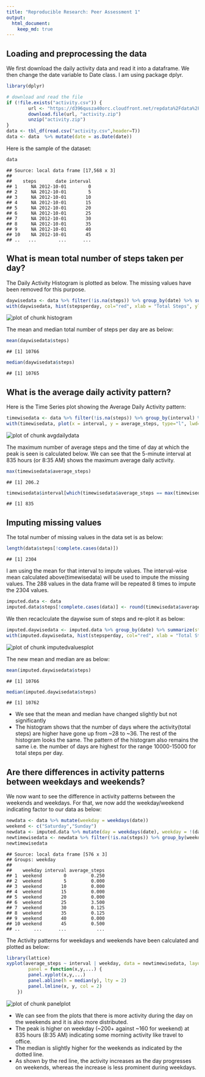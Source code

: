 ```yaml
---
title: "Reproducible Research: Peer Assessment 1"
output: 
  html_document:
    keep_md: true
---
```



## Loading and preprocessing the data
We first download the daily activity data and read it into a dataframe.  We then change the date variable to Date class. I am using package dplyr.

```r
library(dplyr)

# download and read the file
if (!file.exists("activity.csv")) {
        url <- "https://d396qusza40orc.cloudfront.net/repdata%2Fdata%2Factivity.zip"
        download.file(url, "activity.zip")
        unzip("activity.zip")
}
data <- tbl_df(read.csv("activity.csv",header=T))
data <- data  %>% mutate(date = as.Date(date))
```

  
Here is the sample of the dataset:

```r
data
```

```
## Source: local data frame [17,568 x 3]
## 
##    steps       date interval
## 1     NA 2012-10-01        0
## 2     NA 2012-10-01        5
## 3     NA 2012-10-01       10
## 4     NA 2012-10-01       15
## 5     NA 2012-10-01       20
## 6     NA 2012-10-01       25
## 7     NA 2012-10-01       30
## 8     NA 2012-10-01       35
## 9     NA 2012-10-01       40
## 10    NA 2012-10-01       45
## ..   ...        ...      ...
```

## What is mean total number of steps taken per day?
The Daily Activity Histogram is plotted as below.  The missing values have been removed for this purpose.

```r
daywisedata <- data %>% filter(!is.na(steps)) %>% group_by(date) %>% summarize(stepsperday = sum(steps))
with(daywisedata, hist(stepsperday, col="red", xlab = "Total Steps", ylab = "Number Of Days", main = "Daily Activity Histogram"))
```

![plot of chunk histogram](figure/histogram.png) 
  
The mean and median total number of steps per day are as below:

```r
mean(daywisedata$steps)
```

```
## [1] 10766
```

```r
median(daywisedata$steps)
```

```
## [1] 10765
```

## What is the average daily activity pattern?
Here is the Time Series plot showing the Average Daily Activity pattern:

```r
timewisedata <- data %>% filter(!is.na(steps)) %>% group_by(interval) %>% summarize(average_steps = mean(steps))
with(timewisedata, plot(x = interval, y = average_steps, type="l", lwd=3, xlab = "Time Of Day (HHMM)", ylab = "Average Steps", main = "Average Daily Activity"))
```

![plot of chunk avgdailydata](figure/avgdailydata.png) 
  
The maximum number of average steps and the time of day at which the peak is seen is calculated below.  We can see that the 5-minute interval at 835 hours (or 8:35 AM) shows the maximum average daily activity.

```r
max(timewisedata$average_steps)
```

```
## [1] 206.2
```

```r
timewisedata$interval[which(timewisedata$average_steps == max(timewisedata$average_steps))]
```

```
## [1] 835
```

## Imputing missing values
The total number of missing values in the data set is as below:

```r
length(data$steps[!complete.cases(data)])
```

```
## [1] 2304
```
  
I am using the mean for that interval to impute values.  The interval-wise mean calculated above(timewisedata) will be used to impute the missing values.  The 288 values in the data frame will be repeated 8 times to impute the 2304 values.

```r
imputed.data <- data
imputed.data$steps[!complete.cases(data)] <- round(timewisedata$average_steps)
```
  
We then recaclculate the daywise sum of steps and re-plot it as below:

```r
imputed.daywisedata <- imputed.data %>% group_by(date) %>% summarize(stepsperday = sum(steps))
with(imputed.daywisedata, hist(stepsperday, col="red", xlab = "Total Steps", ylab = "Number Of Days", main = "Daily Activity Histogram with Imputed Data"))
```

![plot of chunk imputedvaluesplot](figure/imputedvaluesplot.png) 

The new mean and median are as below:

```r
mean(imputed.daywisedata$steps)
```

```
## [1] 10766
```

```r
median(imputed.daywisedata$steps)
```

```
## [1] 10762
```
  
- We see that the mean and median have changed slightly but not significantly
- The histogram shows that the number of days where the activity(total steps) are higher have gone up from ~28 to ~36.  The rest of the histogram looks the same.  The pattern of the histogram also remains the same i.e. the number of days are highest for the range 10000-15000 for total steps per day.

## Are there differences in activity patterns between weekdays and weekends?
  
We now want to see the difference in activity patterns between the weekends and weekdays.  For that, we now add the weekday/weekend indicating factor to our data as below:

```r
newdata <- data %>% mutate(weekday = weekdays(date))
weekend <- c("Saturday","Sunday")
newdata <- imputed.data %>% mutate(day = weekdays(date), weekday = !(day %in% weekend)) %>% mutate(weekday = factor(weekday, labels = c("weekend", "weekday")))
newtimewisedata <- newdata %>% filter(!is.na(steps)) %>% group_by(weekday, interval) %>% summarize(average_steps = mean(steps))
newtimewisedata
```

```
## Source: local data frame [576 x 3]
## Groups: weekday
## 
##    weekday interval average_steps
## 1  weekend        0         0.250
## 2  weekend        5         0.000
## 3  weekend       10         0.000
## 4  weekend       15         0.000
## 5  weekend       20         0.000
## 6  weekend       25         3.500
## 7  weekend       30         0.125
## 8  weekend       35         0.125
## 9  weekend       40         0.000
## 10 weekend       45         0.500
## ..     ...      ...           ...
```
  
The Activity patterns for weekdays and weekends have been calculated and plotted as below:

```r
library(lattice)
xyplot(average_steps ~ interval | weekday, data = newtimewisedata, layout = c(1,2), type="l", main = "Average Daily Activity Pattern", xlab = "Interval", ylab = "Number of Steps",
        panel = function(x,y,...) {
		panel.xyplot(x,y,...)
		panel.abline(h = median(y), lty = 2)
		panel.lmline(x, y, col = 2)
	})
```

![plot of chunk panelplot](figure/panelplot.png) 
  
- We can see from the plots that there is more activity during the day on the weekends and it is also more distributed.
- The peak is higher on weekday (~200+ against ~160 for weekend) at 835 hours (8:35 AM) indicating some morning activity like travel to office.
- The median is slightly higher for the weekends as indicated by the dotted line.
- As shown by the red line, the activity increases as the day progresses on weekends, whereas the increase is less prominent during weekdays.  

